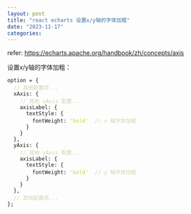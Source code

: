 ```yaml
---
layout: post
title: "react echarts 设置x/y轴的字体加粗"
date: "2023-11-17"
categories: 
---
```

<p>refer: <a href="https://echarts.apache.org/handbook/zh/concepts/axis">https://echarts.apache.org/handbook/zh/concepts/axis</a></p>

<p>设置x/y轴的字体加粗：</p>

<pre>
<code>option = {
  <span style="color:#d4d0ab">// 其他配置项...</span>
  xAxis: {
    <span style="color:#d4d0ab">// 其他 xAxis 配置...</span>
    axisLabel: {
      textStyle: {
        fontWeight: <span style="color:#abe338">&#39;bold&#39;</span>  <span style="color:#d4d0ab">// x 轴字体加粗</span>
      }
    }
  },
  yAxis: {
    <span style="color:#d4d0ab">// 其他 yAxis 配置...</span>
    axisLabel: {
      textStyle: {
        fontWeight: <span style="color:#abe338">&#39;bold&#39;</span>  <span style="color:#d4d0ab">// y 轴字体加粗</span>
      }
    }
  },
  <span style="color:#d4d0ab">// 其他配置项...</span>
};</code></pre>


